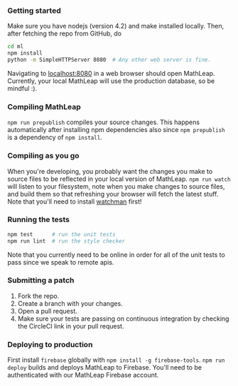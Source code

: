 ### Getting started

Make sure you have nodejs (version 4.2) and make installed locally.
Then, after fetching the repo from GitHub, do

```bash
cd ml
npm install
python -m SimpleHTTPServer 8080  # Any other web server is fine.
```

Navigating to [localhost:8080](http://localhost:8080) in a web
browser should open MathLeap. Currently, your local MathLeap will
use the production database, so be mindful :).

### Compiling MathLeap

`npm run prepublish` compiles your source changes. This happens
automatically after installing npm dependencies also since `npm
prepublish` is a dependency of `npm install`.

### Compiling as you go

When you're developing, you probably want the changes you make to source
files to be reflected in your local version of MathLeap. `npm run watch`
will listen to your filesystem, note when you make changes to source
files, and build them so that refreshing your browser will fetch the
latest stuff. Note that you'll need to install
[watchman](https://facebook.github.io/watchman/) first!

### Running the tests

```bash
npm test      # run the unit tests
npm run lint  # run the style checker
```

Note that you currently need to be online in order for all of the unit
tests to pass since we speak to remote apis.

### Submitting a patch

1. Fork the repo.
2. Create a branch with your changes.
3. Open a pull request.
4. Make sure your tests are passing on continuous integration by
   checking the CircleCI link in your pull request.

### Deploying to production

First install `firebase` globally with `npm install -g firebase-tools`.
`npm run deploy` builds and deploys MathLeap to Firebase. You'll need
to be authenticated with our MathLeap Firebase account.
